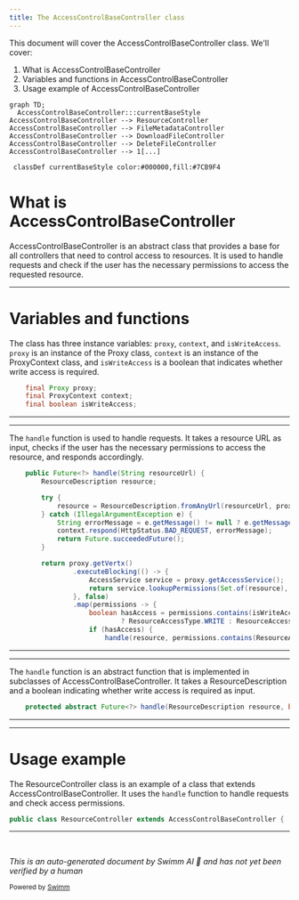 ```yaml
---
title: The AccessControlBaseController class
---
```

This document will cover the AccessControlBaseController class. We'll cover:

1. What is AccessControlBaseController
2. Variables and functions in AccessControlBaseController
3. Usage example of AccessControlBaseController

```mermaid
graph TD;
  AccessControlBaseController:::currentBaseStyle
AccessControlBaseController --> ResourceController
AccessControlBaseController --> FileMetadataController
AccessControlBaseController --> DownloadFileController
AccessControlBaseController --> DeleteFileController
AccessControlBaseController --> 1[...]

 classDef currentBaseStyle color:#000000,fill:#7CB9F4
```

# What is AccessControlBaseController

AccessControlBaseController is an abstract class that provides a base for all controllers that need to control access to resources. It is used to handle requests and check if the user has the necessary permissions to access the requested resource.

<SwmSnippet path="/src/main/java/com/epam/aidial/core/controller/AccessControlBaseController.java" line="17">

---

# Variables and functions

The class has three instance variables: `proxy`, `context`, and `isWriteAccess`. `proxy` is an instance of the Proxy class, `context` is an instance of the ProxyContext class, and `isWriteAccess` is a boolean that indicates whether write access is required.

```java
    final Proxy proxy;
    final ProxyContext context;
    final boolean isWriteAccess;
```

---

</SwmSnippet>

<SwmSnippet path="/src/main/java/com/epam/aidial/core/controller/AccessControlBaseController.java" line="21">

---

The `handle` function is used to handle requests. It takes a resource URL as input, checks if the user has the necessary permissions to access the resource, and responds accordingly.

```java
    public Future<?> handle(String resourceUrl) {
        ResourceDescription resource;

        try {
            resource = ResourceDescription.fromAnyUrl(resourceUrl, proxy.getEncryptionService());
        } catch (IllegalArgumentException e) {
            String errorMessage = e.getMessage() != null ? e.getMessage() : ("Invalid resource url provided: " + resourceUrl);
            context.respond(HttpStatus.BAD_REQUEST, errorMessage);
            return Future.succeededFuture();
        }

        return proxy.getVertx()
                .executeBlocking(() -> {
                    AccessService service = proxy.getAccessService();
                    return service.lookupPermissions(Set.of(resource), context).get(resource);
                }, false)
                .map(permissions -> {
                    boolean hasAccess = permissions.contains(isWriteAccess
                            ? ResourceAccessType.WRITE : ResourceAccessType.READ);
                    if (hasAccess) {
                        handle(resource, permissions.contains(ResourceAccessType.WRITE));
```

---

</SwmSnippet>

<SwmSnippet path="/src/main/java/com/epam/aidial/core/controller/AccessControlBaseController.java" line="49">

---

The `handle` function is an abstract function that is implemented in subclasses of AccessControlBaseController. It takes a ResourceDescription and a boolean indicating whether write access is required as input.

```java
    protected abstract Future<?> handle(ResourceDescription resource, boolean hasWriteAccess);
```

---

</SwmSnippet>

<SwmSnippet path="/src/main/java/com/epam/aidial/core/controller/ResourceController.java" line="31">

---

# Usage example

The ResourceController class is an example of a class that extends AccessControlBaseController. It uses the `handle` function to handle requests and check access permissions.

```java
public class ResourceController extends AccessControlBaseController {
```

---

</SwmSnippet>

&nbsp;

*This is an auto-generated document by Swimm AI 🌊 and has not yet been verified by a human*

<SwmMeta version="3.0.0" repo-id="Z2l0aHViJTNBJTNBYWktZGlhbC1jb3JlLWRlbW8lM0ElM0FTd2ltbS1EZW1v" repo-name="ai-dial-core-demo" doc-type="class"><sup>Powered by [Swimm](/)</sup></SwmMeta>

